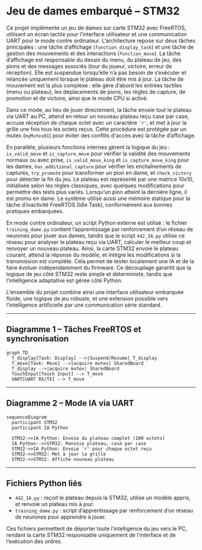 # Jeu de dames embarqué – STM32

Ce projet implémente un jeu de dames sur carte STM32 avec FreeRTOS, utilisant un écran tactile pour l’interface utilisateur et une communication UART pour le mode contre ordinateur. L’architecture repose sur deux tâches principales : une tâche d’affichage (`function_display_task`) et une tâche de gestion des mouvements et des interactions (`function_move`). La tâche d’affichage est responsable du dessin du menu, du plateau de jeu, des pions et des messages associés (tour du joueur, victoire, erreur de réception). Elle est suspendue lorsqu’elle n’a pas besoin de s’exécuter et relancée uniquement lorsque le plateau doit être mis à jour. La tâche de mouvement est la plus complexe : elle gère d’abord les entrées tactiles (menu ou plateau), les déplacements de pions, les règles de capture, de promotion et de victoire, ainsi que le mode CPU si activé.

Dans ce mode, au lieu de jouer directement, la tâche envoie tout le plateau via UART au PC, attend en retour un nouveau plateau reçu case par case, accuse réception de chaque octet avec un caractère `'r'`, et met à jour la grille une fois tous les octets reçus. Cette procédure est protégée par un mutex (`myMutex01`) pour éviter des conflits d'accès avec la tâche d’affichage.

En parallèle, plusieurs fonctions internes gèrent la logique du jeu : `is_valid_move` et `is_capture_move` pour vérifier la validité des mouvements normaux ou avec prise, `is_valid_move_king` et `is_capture_move_king` pour les dames, `has_additional_capture` pour vérifier les enchaînements de captures, `try_promote` pour transformer un pion en dame, et `check_victory` pour détecter la fin du jeu. Le plateau est représenté par une matrice 10x10, initialisée selon les règles classiques, avec quelques modifications pour permettre des tests plus variés. Lorsqu’un pion atteint la dernière ligne, il est promu en dame. Le système utilise aussi une mémoire statique pour la tâche d’inactivité FreeRTOS (Idle Task), conformément aux bonnes pratiques embarquées.

En mode contre ordinateur, un script Python externe est utilisé : le fichier `training_dame.py` contient l’apprentissage par renforcement d’un réseau de neurones pour jouer aux dames, tandis que le script `442_IA.py` utilise ce réseau pour analyser le plateau reçu via UART, calculer le meilleur coup et renvoyer un nouveau plateau. Ainsi, la carte STM32 envoie le plateau courant, attend la réponse du modèle, et intègre les modifications si la transmission est complète. Cela permet de tester localement une IA et de la faire évoluer indépendamment du firmware. Ce découplage garantit que la logique de jeu côté STM32 reste simple et déterministe, tandis que l’intelligence adaptative est gérée côté Python.

L'ensemble du projet combine ainsi une interface utilisateur embarquée fluide, une logique de jeu robuste, et une extension possible vers l’intelligence artificielle par une communication série standard.

---

## Diagramme 1 – Tâches FreeRTOS et synchronisation

```mermaid
graph TD
  T_display[Task: Display] -->|Suspend/Resume| T_display
  T_move[Task: Move] -->|acquire mutex| SharedBoard
  T_display -->|acquire mutex| SharedBoard
  TouchInput[Touch Input] --> T_move
  UART[UART RX/TX] --> T_move

```

---

## Diagramme 2 – Mode IA via UART

```mermaid
sequenceDiagram
  participant STM32
  participant IA Python

  STM32->>IA Python: Envoie du plateau complet (100 octets)
  IA Python-->>STM32: Renvoie plateau, case par case
  STM32->>IA Python: Envoie 'r' pour chaque octet reçu
  STM32->>STM32: Met à jour la grille
  STM32->>STM32: Affiche nouveau plateau
```

---

## Fichiers Python liés

- `442_IA.py` : reçoit le plateau depuis la STM32, utilise un modèle appris, et renvoie un plateau mis à jour.
- `training_dame.py` : script d’apprentissage par renforcement d’un réseau de neurones pour apprendre à jouer.

Ces fichiers permettent de déporter toute l’intelligence du jeu vers le PC, rendant la carte STM32 responsable uniquement de l’interface et de l’exécution des ordres.
